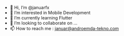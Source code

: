 - 👋 Hi, I’m @januarfx
- 👀 I’m interested in Mobile Development
- 🌱 I’m currently learning Flutter
- 💞️ I’m looking to collaborate on ...
- 📫 How to reach me : januar@androemda-tekno.com

<!---
januarfx/januarfx is a ✨ special ✨ repository because its `README.md` (this file) appears on your GitHub profile.
You can click the Preview link to take a look at your changes.
--->
